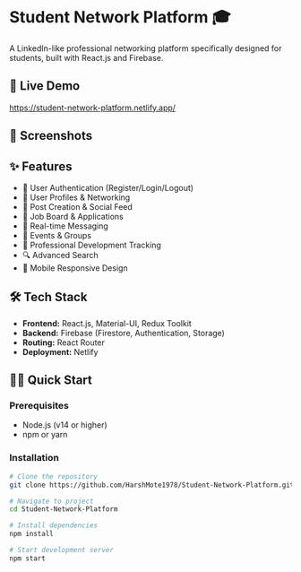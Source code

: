 # Student Network Platform 🎓

A LinkedIn-like professional networking platform specifically designed for students, built with React.js and Firebase.

## 🚀 Live Demo
https://student-network-platform.netlify.app/

## 📸 Screenshots


## ✨ Features
- 🔐 User Authentication (Register/Login/Logout)
- 👥 User Profiles & Networking
- 📝 Post Creation & Social Feed
- 💼 Job Board & Applications
- 💬 Real-time Messaging
- 📅 Events & Groups
- 🎯 Professional Development Tracking
- 🔍 Advanced Search
- 📱 Mobile Responsive Design

## 🛠️ Tech Stack
- **Frontend:** React.js, Material-UI, Redux Toolkit
- **Backend:** Firebase (Firestore, Authentication, Storage)
- **Routing:** React Router
- **Deployment:** Netlify

## 🏃‍♂️ Quick Start

### Prerequisites
- Node.js (v14 or higher)
- npm or yarn

### Installation
```bash
# Clone the repository
git clone https://github.com/HarshMote1978/Student-Network-Platform.git

# Navigate to project
cd Student-Network-Platform

# Install dependencies
npm install

# Start development server
npm start
